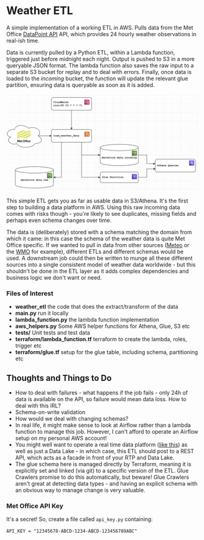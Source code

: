 # Weather ETL

A simple implementation of a working ETL in AWS.  Pulls data from the Met Office
[DataPoint API](https://www.metoffice.gov.uk/services/data/datapoint) API, 
which provides 24 hourly weather observations in real-ish time.

Data is currently pulled by a Python ETL, within a Lambda function, triggered just 
before midnight each night.  Output is pushed to S3 in a more queryable JSON format.
The lambda function also saves the raw input to a separate S3 bucket for replay and to deal with errors.
Finally, once data is loaded to the _incoming_ bucket, the function will update the relevant glue partition, 
ensuring data is queryable as soon as it is added.

![Architecture Diagram](docs/architecture.png)

This simple ETL gets you as far as usable data in S3/Athena. It's the first step to building a data platform in AWS.
Using this raw incoming data comes with risks though - you're likely to see duplicates, missing fields and perhaps even 
schema changes over time.

The data is (deliberately) stored with a schema matching the domain from which it came: in this case the schema of the 
weather data is quite Met Office specific. If we wanted to pull in data from other sources 
([Meteo](https://meteofrance.com/) or the [WMO](https://public.wmo.int/en) for example), different ETLs and different 
schemas would be used. A downstream job could then be written to munge all these different sources into a single 
consistent model of weather data worldwide - but this shouldn't be done in the ETL layer as it adds complex dependencies 
and business logic we don't want or need.

### Files of Interest
* **weather_etl** the code that does the extract/transform of the data
* **main.py** run it locally
* **lambda_function.py** the lambda function implementation 
* **aws_helpers.py** Some AWS helper functions for Athena, Glue, S3 etc
* **tests/** Unit tests and test data
* **terraform/lambda_function.tf** terraform to create the lambda, roles, trigger etc
* **terraform/glue.tf** setup for the glue table, including schema, partitioning etc


## Thoughts and Things to Do

* How to deal with failures - what happens if the job fails - only 24h of data is available on the API, so failure would mean data loss.  How to deal with this IRL?
* Schema-on-write validation
* How would we deal with changing schemas?
* In real life, it might make sense to look at Airflow rather than a lambda function to manage this job.  However, I can't afford to operate an Airflow setup on my personal AWS account!
* You might well want to operate a real time data platform ([like this](https://dantelore.com/posts/kafkas-beer-festival/)) as well as just a Data Lake - in which case, this ETL should post to a REST API, which acts as a facade in front of your RTP and Data Lake.
* The glue schema here is managed directly by Terraform, meaning it is explicitly set and linked (via git) to a specific version of the ETL. Glue Crawlers promise to do this automatically, but beware! Glue Crawlers aren't great at detecting data types - and having an explicit schema with an obvious way to manage change is very valuable.

### Met Office API Key

It's a secret!  So, create a file called `api_key.py` containing:
```
API_KEY = "12345678-ABCD-1234-ABCD-123456789ABC"
```